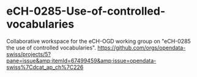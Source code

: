 # eCH-0285-Use-of-controlled-vocabularies
Collaborative workspace for the eCH-OGD working group on "eCH-0285 the use of controlled vocabularies".
https://github.com/orgs/opendata-swiss/projects/5?pane=issue&amp;itemId=67499459&amp;issue=opendata-swiss%7Cdcat_ap_ch%7C226
